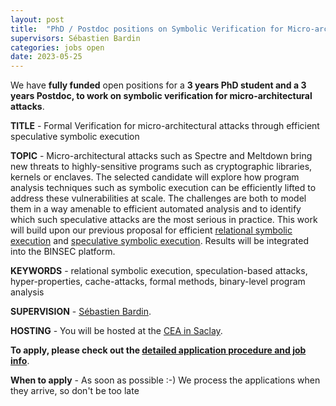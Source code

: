 ```yaml
---
layout: post
title:  "PhD / Postdoc positions on Symbolic Verification for Micro-architectural Attacks"
supervisors: Sébastien Bardin
categories: jobs open
date: 2023-05-25
---
```

We have <strong>fully funded</strong> open positions for a <strong>3 years PhD student and a 3 years Postdoc, to work on symbolic verification for micro-architectural attacks</strong>.


<strong>TITLE</strong> - Formal Verification for micro-architectural attacks through efficient speculative symbolic execution 

<strong>TOPIC</strong> - Micro-architectural attacks such as Spectre and Meltdown bring new threats to highly-sensitive programs such as cryptographic libraries, kernels or enclaves. The selected candidate will explore how program analysis techniques such as symbolic execution can be efficiently lifted to address these vulnerabilities at scale. The challenges  are both to model them in a way amenable to efficient automated analysis and to identify which such speculative attacks are the most serious in practice. This work will build upon our previous proposal for efficient [relational symbolic execution][relse] and [speculative symbolic execution][specse]. Results will be integrated into the BINSEC platform.

<strong>KEYWORDS</strong> - relational symbolic execution, speculation-based attacks, hyper-properties, cache-attacks, formal methods, binary-level program analysis 

<strong>SUPERVISION</strong> - [Sébastien Bardin][bardin].

<strong>HOSTING</strong> - You will be hosted at the [CEA in Saclay][nano].

<strong>To apply, please check out the [detailed application procedure and job info][procedure]</strong>.

<strong>When to apply</strong> - As soon as possible :-) We process the applications when they arrive, so don't be too late

[procedure]: https://binsec.github.io/jobs#practical-details-about-the-hiring-procedure-and-the-positions
[relse]: /nutshells/sp-20.html   
[specse]: /nutshells/ndss-21.html

[bardin]: http://sebastien.bardin.free.fr/
[team]: https://binsec.github.io/#people
[nano]: https://goo.gl/maps/Swn77dLqrKQki7zt9
[publications]: https://binsec.github.io/publications
[walloffame]: https://binsec.github.io/achievements
[website]: https://binsec.github.io
[scienceaccueil]: https://www.science-accueil.org/en/
[ciup]: https://www.ciup.fr/en/


